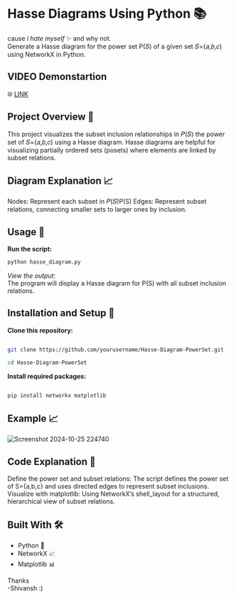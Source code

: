 # Hasse Diagrams Using Python 📚
cause _i_ _hate_ _myself_ ✨ and why not. <br>
Generate a Hasse diagram for the power set P(𝑆) of a given set 𝑆={𝑎,𝑏,𝑐} using NetworkX in Python.

## VIDEO Demonstartion
🌐 [LINK](https://youtube.com/shorts/xu4ld7LK00w)

##  Project Overview 📜
This project visualizes the subset inclusion relationships in 𝑃(𝑆) the power set of 𝑆={𝑎,𝑏,𝑐} using a Hasse diagram. Hasse diagrams are helpful for visualizing partially ordered sets (posets) where elements are linked by subset relations. 

## Diagram Explanation 📈
Nodes: Represent each subset in 𝑃(𝑆)P(S)
Edges: Represent subset relations, connecting smaller sets to larger ones by inclusion.

## Usage 🚀
**Run the script:**

```bash
python hasse_diagram.py
```
*View the output*: <br>The program will display a Hasse diagram for P(S) with all subset inclusion relations.

## Installation and Setup 🧰
**Clone this repository:**
```bash

git clone https://github.com/yourusername/Hasse-Diagram-PowerSet.git
```
```bash
cd Hasse-Diagram-PowerSet
```
**Install required packages:**
```bash

pip install networkx matplotlib
```

## Example 📈
![Screenshot 2024-10-25 224740](https://github.com/user-attachments/assets/a2617a43-8190-4c7b-bf61-d7584881e5c9)

## Code Explanation 📝
Define the power set and subset relations: The script defines the power set of S={a,b,c} and uses directed edges to represent subset inclusions.
Visualize with matplotlib: Using NetworkX’s shell_layout for a structured, hierarchical view of subset relations.

## Built With 🛠️
- Python 🐍
- NetworkX 📈
- Matplotlib 📊



Thanks<br> -Shivansh :)
